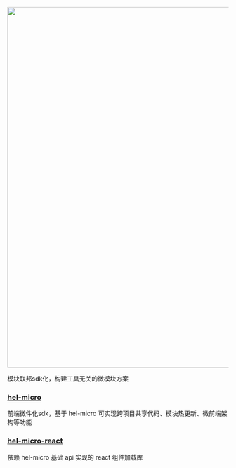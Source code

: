 <p align="center">
<img width="820px" src="https://user-images.githubusercontent.com/7334950/182146369-15b512e0-a47a-4cf6-9c0c-c2fa0549e6aa.png" />
</p>


模块联邦sdk化，构建工具无关的微模块方案

### [hel-micro](packages/hel-micro)
前端微件化sdk，基于 hel-micro 可实现跨项目共享代码、模块热更新、微前端架构等功能

### [hel-micro-react](packages/hel-micro-react)
依赖 hel-micro 基础 api 实现的 react 组件加载库
